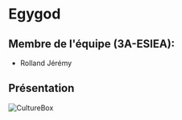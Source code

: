 # Egygod
## Membre de l'équipe (3A-ESIEA):
* Rolland Jérémy
## Présentation
![CultureBox](https://culturebox.francetvinfo.fr/sites/default/files/assets/images/2018/12/maxstockfr009463.jpg)
